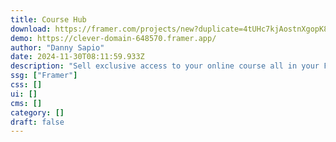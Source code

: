 ```yaml
---
title: Course Hub
download: https://framer.com/projects/new?duplicate=4tUHc7kjAostnXgopK8U&via=dannysapio&duplicateType=siteTemplate
demo: https://clever-domain-648570.framer.app/
author: "Danny Sapio"
date: 2024-11-30T08:11:59.933Z
description: "Sell exclusive access to your online course all in your Framer CMS site"
ssg: ["Framer"]
css: []
ui: []
cms: []
category: []
draft: false
---
```

